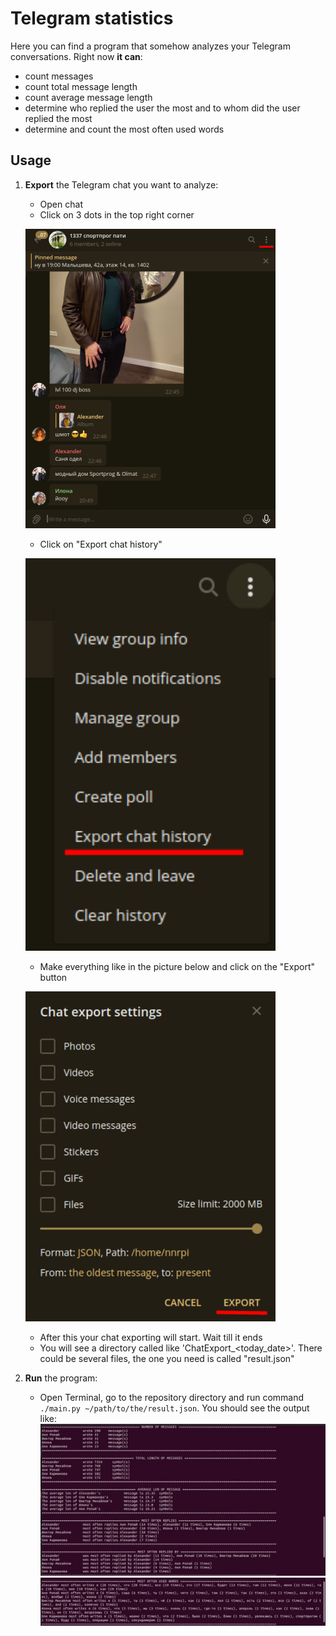 # Telegram statistics
Here you can find a program that somehow analyzes your
Telegram conversations. Right now **it
can**:
* count messages
* count total message length
* count average message length
* determine who replied the user the most and to whom did the user
replied the most
* determine and count the most often used words

## Usage
1. **Export** the Telegram chat you want to analyze:
    * Open chat
    * Click on 3 dots in the top right corner

    ![](Pictures/1337chat.jpg)
    * Click on "Export chat history"

    ![](Pictures/1337export_chat.jpg)
    * Make everything like in the picture below and click on the "Export"
    button

    ![](Pictures/1337exporting.jpg)
    * After this your chat exporting will start. Wait till it ends
    * You will see a directory called like 'ChatExport_<today_date>'.
    There could be several files, the one you need is called "result.json"
2. **Run** the program:
    * Open Terminal, go to the repository directory and run
    command `./main.py ~/path/to/the/result.json`.
    You should see the output like:
    ![](Pictures/1337output1.jpg)
    ![](Pictures/1337output2.jpg)